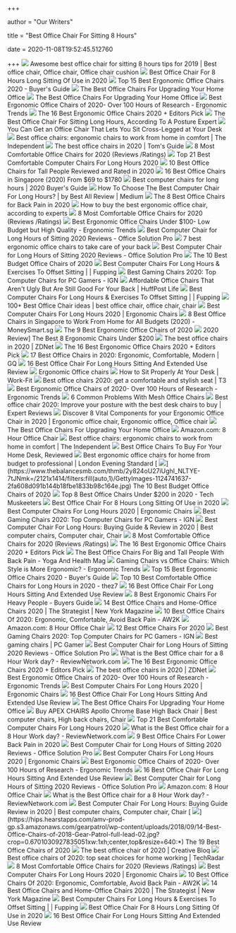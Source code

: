 +++
        
author = "Our Writers"
        
title = "Best Office Chair For Sitting 8 Hours"
        
date = 2020-11-08T19:52:45.512760
        
+++
[ ![](https://i.pinimg.com/736x/c4/62/50/c46250e3ae2df971a084dbb35742b292.jpg)](https://i.pinimg.com/736x/c4/62/50/c46250e3ae2df971a084dbb35742b292.jpg) Awesome best office chair for sitting 8 hours tips for 2019 | Best office  chair, Office chair, Office chair cushion
[ ![](https://thebestbuyguide.com/wp-content/uploads/2020/03/Best-office-chair-for-8-hours-long-sitting.jpg)](https://thebestbuyguide.com/wp-content/uploads/2020/03/Best-office-chair-for-8-hours-long-sitting.jpg) Best Office Chair For 8 Hours Long Sitting Of Use in 2020
[ ![](https://www.republiclab.com/wp-content/uploads/2017/08/best-ergonomic-office-chairs-thumbnail.jpg)](https://www.republiclab.com/wp-content/uploads/2017/08/best-ergonomic-office-chairs-thumbnail.jpg) Top 15 Best Ergonomic Office Chairs 2020 - Buyer's Guide
[ ![](https://specials-images.forbesimg.com/imageserve/5eea485bdb3b680006a1e736/960x0.jpg?cropX1=0&cropX2=800&cropY1=233&cropY2=766)](https://specials-images.forbesimg.com/imageserve/5eea485bdb3b680006a1e736/960x0.jpg?cropX1=0&cropX2=800&cropY1=233&cropY2=766) The Best Office Chairs For Upgrading Your Home Office
[ ![](https://specials-images.forbesimg.com/imageserve/5eea4c646ef66b0006115584/0x800.jpg?cropX1=0&cropX2=1049&cropY1=0&cropY2=1192)](https://specials-images.forbesimg.com/imageserve/5eea4c646ef66b0006115584/0x800.jpg?cropX1=0&cropX2=1049&cropY1=0&cropY2=1192) The Best Office Chairs For Upgrading Your Home Office
[ ![](http://ergonomictrends.com/wp-content/uploads/2017/07/best-office-chairs-reviews-1.png)](http://ergonomictrends.com/wp-content/uploads/2017/07/best-office-chairs-reviews-1.png) Best Ergonomic Office Chairs of 2020- Over 100 Hours of Research - Ergonomic  Trends
[ ![](https://i.ytimg.com/vi/7YVTS6Yj4Co/maxresdefault.jpg)](https://i.ytimg.com/vi/7YVTS6Yj4Co/maxresdefault.jpg) The 16 Best Ergonomic Office Chairs 2020 + Editors Pick
[ ![](https://wholebodyrevolution.com/wp-content/uploads/2019/10/AdobeStock_113423452.jpeg)](https://wholebodyrevolution.com/wp-content/uploads/2019/10/AdobeStock_113423452.jpeg) The Best Office Chair For Sitting Long Hours, According To A Posture Expert
[ ![](https://hips.hearstapps.com/hmg-prod.s3.amazonaws.com/images/soul-seat-cross-legged-office-chair-1581088845.jpg)](https://hips.hearstapps.com/hmg-prod.s3.amazonaws.com/images/soul-seat-cross-legged-office-chair-1581088845.jpg) You Can Get an Office Chair That Lets You Sit Cross-Legged at Your Desk
[ ![](https://static.independent.co.uk/s3fs-public/thumbnails/image/2020/03/16/16/best-ergonomic-office-chairs-indybest.jpg?width=1200)](https://static.independent.co.uk/s3fs-public/thumbnails/image/2020/03/16/16/best-ergonomic-office-chairs-indybest.jpg?width=1200) Best office chairs: ergonomic chairs to work from home in comfort | The  Independent
[ ![](https://cdn.mos.cms.futurecdn.net/chg3AGHkpwVFcZeK26TKuA.jpg)](https://cdn.mos.cms.futurecdn.net/chg3AGHkpwVFcZeK26TKuA.jpg) The best office chairs in 2020 | Tom's Guide
[ ![](https://www.btod.com/blog/wp-content/uploads/2019/04/most-comfortable-office-chairs-2020-blog-header.jpg)](https://www.btod.com/blog/wp-content/uploads/2019/04/most-comfortable-office-chairs-2020-blog-header.jpg) 8 Most Comfortable Office Chairs for 2020 (Reviews /Ratings)
[ ![](https://standingdesktopper.com/wp-content/uploads/2018/11/Serta-Comfortable-Executive-Office-Chair.jpeg)](https://standingdesktopper.com/wp-content/uploads/2018/11/Serta-Comfortable-Executive-Office-Chair.jpeg) Top 21 Best Comfortable Computer Chairs For Long Hours 2020
[ ![](https://www.theworkbuzz.com/wp-content/uploads/2020/02/best-office-chairs-for-tall-people.jpg)](https://www.theworkbuzz.com/wp-content/uploads/2020/02/best-office-chairs-for-tall-people.jpg) 10 Best Office Chairs for Tall People Reviewed and Rated in 2020
[ ![](https://www.drumitloud.com/wp-content/uploads/2019/03/Best-Office-Chair-Singapore.jpg)](https://www.drumitloud.com/wp-content/uploads/2019/03/Best-Office-Chair-Singapore.jpg) 16 Best Office Chairs in Singapore (2020) From $69 to $1780
[ ![](https://gadgets-reviews.com/images/wsscontent/articles/2020/01/Best-computer-chairs-for-long-hours.jpg)](https://gadgets-reviews.com/images/wsscontent/articles/2020/01/Best-computer-chairs-for-long-hours.jpg) Best computer chairs for long hours | 2020 Buyer's Guide
[ ![](https://miro.medium.com/max/740/1*bCiCQPQfFO7e4Y0YiSxJeQ.jpeg)](https://miro.medium.com/max/740/1*bCiCQPQfFO7e4Y0YiSxJeQ.jpeg) How To Choose The Best Computer Chair For Long Hours? | by Best All Review  | Medium
[ ![](https://www.thebalancesmb.com/thmb/9U3S19mn6KmviCa9emPCfbqumE0=/640x640/smart/filters:no_upscale()/717tpSVhAvL._SL1001_-5b5f3e8a46e0fb0050e83f91.jpg)](https://www.thebalancesmb.com/thmb/9U3S19mn6KmviCa9emPCfbqumE0=/640x640/smart/filters:no_upscale()/717tpSVhAvL._SL1001_-5b5f3e8a46e0fb0050e83f91.jpg) The 8 Best Office Chairs for Back Pain in 2020
[ ![](https://media2.s-nbcnews.com/j/newscms/2020_25/3390893/ergonomic-office-chairs-kr-2x1-tease-200618_38008296185ce90fd52b401caf79df24.nbcnews-fp-1024-512.jpg)](https://media2.s-nbcnews.com/j/newscms/2020_25/3390893/ergonomic-office-chairs-kr-2x1-tease-200618_38008296185ce90fd52b401caf79df24.nbcnews-fp-1024-512.jpg) How to buy the best ergonomic office chair, according to experts
[ ![](https://www.btod.com/blog/wp-content/uploads/2019/04/most-comfortable-office-chairs-7-best-lounge-for-reading.jpg)](https://www.btod.com/blog/wp-content/uploads/2019/04/most-comfortable-office-chairs-7-best-lounge-for-reading.jpg) 8 Most Comfortable Office Chairs for 2020 (Reviews /Ratings)
[ ![](http://ergonomictrends.com/wp-content/uploads/2018/04/best-ergonomic-office-chairs-under-100-reviews.jpg)](http://ergonomictrends.com/wp-content/uploads/2018/04/best-ergonomic-office-chairs-under-100-reviews.jpg) Best Ergonomic Office Chairs Under $100- Low Budget but High Quality -  Ergonomic Trends
[ ![](https://officesolutionpro.com/wp-content/uploads/2020/02/Best-Computer-Chair-for-Long-Hours-of-Sitting-02-officesolutionpro.com_.jpg)](https://officesolutionpro.com/wp-content/uploads/2020/02/Best-Computer-Chair-for-Long-Hours-of-Sitting-02-officesolutionpro.com_.jpg) Best Computer Chair for Long Hours of Sitting 2020 Reviews - Office  Solution Pro
[ ![](https://inews-prd-a-images.s3.eu-west-2.amazonaws.com/content/uploads/2019/01/best-ergonomic-office-chairs-640x360.png)](https://inews-prd-a-images.s3.eu-west-2.amazonaws.com/content/uploads/2019/01/best-ergonomic-office-chairs-640x360.png) 7 best ergonomic office chairs to take care of your back
[ ![](https://officesolutionpro.com/wp-content/uploads/2020/02/Best-Computer-Chair-for-Long-Hours-of-Sitting-05-officesolutionpro.com_.jpg)](https://officesolutionpro.com/wp-content/uploads/2020/02/Best-Computer-Chair-for-Long-Hours-of-Sitting-05-officesolutionpro.com_.jpg) Best Computer Chair for Long Hours of Sitting 2020 Reviews - Office  Solution Pro
[ ![](https://www.thebalancesmb.com/thmb/32NtoHYiBK2h31vY8T2PcD6kgZQ=/1500x1500/smart/filters:no_upscale()/ModwayArticulateErgonomicMeshOfficeChairinBlack-5b21558bba61770037203394.jpg)](https://www.thebalancesmb.com/thmb/32NtoHYiBK2h31vY8T2PcD6kgZQ=/1500x1500/smart/filters:no_upscale()/ModwayArticulateErgonomicMeshOfficeChairinBlack-5b21558bba61770037203394.jpg) The 10 Best Budget Office Chairs of 2020
[ ![](https://fupping.com/wp-content/uploads/2019/01/dane-deaner-272368-unsplash-1-1152x922.jpg)](https://fupping.com/wp-content/uploads/2019/01/dane-deaner-272368-unsplash-1-1152x922.jpg) Best Computer Chairs For Long Hours & Exercises To Offset Sitting | |  Fupping
[ ![](https://oyster.ignimgs.com/wordpress/stg.ign.com/2019/06/Titan-2.jpg)](https://oyster.ignimgs.com/wordpress/stg.ign.com/2019/06/Titan-2.jpg) Best Gaming Chairs 2020: Top Computer Chairs for PC Gamers - IGN
[ ![](https://img.huffingtonpost.com/asset/5ed8120a30000077261573ee.jpeg?ops=scalefit_720_noupscale)](https://img.huffingtonpost.com/asset/5ed8120a30000077261573ee.jpeg?ops=scalefit_720_noupscale) Affordable Office Chairs That Aren't Ugly But Are Still Good For Your Back  | HuffPost Life
[ ![](https://fupping.com/wp-content/uploads/2019/01/BDI-TC-223-Black-Leather-Computer-Office-Chair.jpg)](https://fupping.com/wp-content/uploads/2019/01/BDI-TC-223-Black-Leather-Computer-Office-Chair.jpg) Best Computer Chairs For Long Hours & Exercises To Offset Sitting | |  Fupping
[ ![](https://i.pinimg.com/236x/e1/48/58/e14858544c9d81a213c2f0e6873760f3.jpg)](https://i.pinimg.com/236x/e1/48/58/e14858544c9d81a213c2f0e6873760f3.jpg) 100+ Best Office Chair ideas | best office chair, office chair, chair
[ ![](https://www.accessoriesadviser.com/wp-content/uploads/2020/02/Computer-Chair-3.png)](https://www.accessoriesadviser.com/wp-content/uploads/2020/02/Computer-Chair-3.png) Best Computer Chairs For Long Hours 2020 | Ergonomic Chairs
[ ![](https://blog-cdn.moneysmart.sg/wp-content/uploads/2020/06/FT-woman-in-white-t-shirt-and-blue-denim-jeans-working-on-a-3987031.jpg)](https://blog-cdn.moneysmart.sg/wp-content/uploads/2020/06/FT-woman-in-white-t-shirt-and-blue-denim-jeans-working-on-a-3987031.jpg) 8 Best Office Chairs in Singapore to Work From Home for All Budgets (2020)  - MoneySmart.sg
[ ![](https://www.thespruce.com/thmb/-TZyNjYe9X5gmb6qiT_EEjPYhE8=/683x683/smart/filters:no_upscale()/ScreenShot2019-06-11at11.37.40AM-e3c3909c6da94f0d90e0ec7ed8c58ed1.png)](https://www.thespruce.com/thmb/-TZyNjYe9X5gmb6qiT_EEjPYhE8=/683x683/smart/filters:no_upscale()/ScreenShot2019-06-11at11.37.40AM-e3c3909c6da94f0d90e0ec7ed8c58ed1.png) The 9 Best Ergonomic Office Chairs of 2020
[ ![](https://ergonomicshealth.com/wp-content/uploads/2018/06/ergo-chairs.jpg)](https://ergonomicshealth.com/wp-content/uploads/2018/06/ergo-chairs.jpg) 2020 Review] The Best 8 Ergonomic Chairs Under $200
[ ![](https://zdnet4.cbsistatic.com/hub/i/2020/01/17/11602989-a1eb-43a2-900f-814fac4e86d4/office-chair-8.jpg)](https://zdnet4.cbsistatic.com/hub/i/2020/01/17/11602989-a1eb-43a2-900f-814fac4e86d4/office-chair-8.jpg) The best office chairs in 2020 | ZDNet
[ ![](https://i.ytimg.com/vi/7YVTS6Yj4Co/hqdefault.jpg)](https://i.ytimg.com/vi/7YVTS6Yj4Co/hqdefault.jpg) The 16 Best Ergonomic Office Chairs 2020 + Editors Pick
[ ![](https://media.gq.com/photos/5f12159f97f256cb0f19314c/master/pass/chairs-v4.jpg)](https://media.gq.com/photos/5f12159f97f256cb0f19314c/master/pass/chairs-v4.jpg) 17 Best Office Chairs in 2020: Ergonomic, Comfortable, Modern | GQ
[ ![](https://bestratedofficechair.com/wp-content/uploads/2019/05/Adjustable-Kneeling-Chairs-for-Home-and-Office-1024x1024.jpg)](https://bestratedofficechair.com/wp-content/uploads/2019/05/Adjustable-Kneeling-Chairs-for-Home-and-Office-1024x1024.jpg) 16 Best Office Chair For Long Hours Sitting And Extended Use Review
[ ![](https://image.slidesharecdn.com/ergonomicchairs-160518105740/95/ergonomic-office-chairs-1-638.jpg?cb=1463569091)](https://image.slidesharecdn.com/ergonomicchairs-160518105740/95/ergonomic-office-chairs-1-638.jpg?cb=1463569091) Ergonomic Office chairs
[ ![](https://assets.website-files.com/5876c7374691a7d805ce8d19/5aa15464efcfd20001628a17_shutterstock_524133304.jpg)](https://assets.website-files.com/5876c7374691a7d805ce8d19/5aa15464efcfd20001628a17_shutterstock_524133304.jpg) How to Sit Properly At Your Desk | Work-Fit
[ ![](https://cdn.mos.cms.futurecdn.net/9rXCdrBHCFMd2aXzFFi6XV-1200-80.jpg)](https://cdn.mos.cms.futurecdn.net/9rXCdrBHCFMd2aXzFFi6XV-1200-80.jpg) Best office chairs 2020: get a comfortable and stylish seat | T3
[ ![](http://ergonomictrends.com/wp-content/uploads/2018/06/steel-case-leap-office-chair.jpg)](http://ergonomictrends.com/wp-content/uploads/2018/06/steel-case-leap-office-chair.jpg) Best Ergonomic Office Chairs of 2020- Over 100 Hours of Research - Ergonomic  Trends
[ ![](https://www.btod.com/blog/wp-content/uploads/2017/01/mesh-office-chairs-6-common-problems-blog-header.jpg)](https://www.btod.com/blog/wp-content/uploads/2017/01/mesh-office-chairs-6-common-problems-blog-header.jpg) 6 Common Problems With Mesh Office Chairs
[ ![](https://cdn1.expertreviews.co.uk/sites/expertreviews/files/styles/er_main_wide/public/2017/10/best-office-chair_humanscale-liberty-office-chair.jpg?itok=EQFxGL51)](https://cdn1.expertreviews.co.uk/sites/expertreviews/files/styles/er_main_wide/public/2017/10/best-office-chair_humanscale-liberty-office-chair.jpg?itok=EQFxGL51) Best office chair 2020: Improve your posture with the best desk chairs to  buy | Expert Reviews
[ ![](https://i.pinimg.com/originals/79/77/2c/79772c1cdfa01da2fd2e40ae5aec8372.jpg)](https://i.pinimg.com/originals/79/77/2c/79772c1cdfa01da2fd2e40ae5aec8372.jpg) Discover 8 Vital Components for your Ergonomic Office Chair in 2020 | Ergonomic  office chair, Ergonomic office, Office chair
[ ![](https://specials-images.forbesimg.com/imageserve/5f203f62953761c471e7740d/960x0.jpg?fit=scale)](https://specials-images.forbesimg.com/imageserve/5f203f62953761c471e7740d/960x0.jpg?fit=scale) The Best Office Chairs For Upgrading Your Home Office
[ ![](https://m.media-amazon.com/images/I/91iBJfLWy7L._AC_UY218_.jpg)](https://m.media-amazon.com/images/I/91iBJfLWy7L._AC_UY218_.jpg) Amazon.com: 8 Hour Office Chair
[ ![](https://static.independent.co.uk/s3fs-public/thumbnails/image/2019/02/14/16/herman-miller-aeron.jpg?width=982&height=726)](https://static.independent.co.uk/s3fs-public/thumbnails/image/2019/02/14/16/herman-miller-aeron.jpg?width=982&height=726) Best office chairs: ergonomic chairs to work from home in comfort | The  Independent
[ ![](https://www.refinery29.com/images/10122521.jpeg?format=webp&width=720&height=864&quality=85&crop=5%3A6)](https://www.refinery29.com/images/10122521.jpeg?format=webp&width=720&height=864&quality=85&crop=5%3A6) Best Office Chairs To Buy For Your Home Desk, Reviewed
[ ![](https://static.standard.co.uk/s3fs-public/thumbnails/image/2020/06/19/10/office-chairs.jpg?w968)](https://static.standard.co.uk/s3fs-public/thumbnails/image/2020/06/19/10/office-chairs.jpg?w968) Best ergonomic office chairs for home from budget to professional | London  Evening Standard
[ ![](https://www.thebalancesmb.com/thmb/2y824oU27iUghI_NLTYE-7tJNmk=/2121x1414/filters:fill(auto,1)/GettyImages-1124741637-2fa608d091b144b18fbe1833b98c164e.jpg)](https://www.thebalancesmb.com/thmb/2y824oU27iUghI_NLTYE-7tJNmk=/2121x1414/filters:fill(auto,1)/GettyImages-1124741637-2fa608d091b144b18fbe1833b98c164e.jpg) The 10 Best Budget Office Chairs of 2020
[ ![](https://techmuskeeters.com/wp-content/uploads/2020/07/Hbada-Ergonomic-Office-Recliner-Chair-e1595871093857-300x222.jpg)](https://techmuskeeters.com/wp-content/uploads/2020/07/Hbada-Ergonomic-Office-Recliner-Chair-e1595871093857-300x222.jpg) Top 8 Best Office Chairs Under $200 in 2020 - Tech Muskeeters
[ ![](https://thebestbuyguide.com/wp-content/uploads/2020/03/Alera-Elusion-Multifunction-Office-Chair-1024x649.jpg)](https://thebestbuyguide.com/wp-content/uploads/2020/03/Alera-Elusion-Multifunction-Office-Chair-1024x649.jpg) Best Office Chair For 8 Hours Long Sitting Of Use in 2020
[ ![](https://www.accessoriesadviser.com/wp-content/uploads/2020/02/Computer-Chair-8.png)](https://www.accessoriesadviser.com/wp-content/uploads/2020/02/Computer-Chair-8.png) Best Computer Chairs For Long Hours 2020 | Ergonomic Chairs
[ ![](https://assets-prd.ignimgs.com/2020/06/03/8-1591196899156.jpg)](https://assets-prd.ignimgs.com/2020/06/03/8-1591196899156.jpg) Best Gaming Chairs 2020: Top Computer Chairs for PC Gamers - IGN
[ ![](https://i.pinimg.com/736x/43/d1/f6/43d1f6f454bdc4c2753efbb06c07fcc9.jpg)](https://i.pinimg.com/736x/43/d1/f6/43d1f6f454bdc4c2753efbb06c07fcc9.jpg) Best Computer Chair For Long Hours: Buying Guide & Review in 2020 | Best  computer chairs, Computer chair, Chair
[ ![](https://www.btod.com/blog/wp-content/uploads/2019/04/most-comfortable-office-chairs-1-most-comfortable.jpg)](https://www.btod.com/blog/wp-content/uploads/2019/04/most-comfortable-office-chairs-1-most-comfortable.jpg) 8 Most Comfortable Office Chairs for 2020 (Reviews /Ratings)
[ ![](https://www.omnicoreagency.com/wp-content/uploads/2020/01/Herman-Miller-Embody-Ergonomic-Office-Chair-List.jpg)](https://www.omnicoreagency.com/wp-content/uploads/2020/01/Herman-Miller-Embody-Ergonomic-Office-Chair-List.jpg) The 16 Best Ergonomic Office Chairs 2020 + Editors Pick
[ ![](https://www.yogaandhealthmag.co.uk/wp-content/uploads/2020/01/Best-Big-and-Tall-Office-Chair.jpg)](https://www.yogaandhealthmag.co.uk/wp-content/uploads/2020/01/Best-Big-and-Tall-Office-Chair.jpg) The Best Office Chairs For Big and Tall People With Back Pain - Yoga And  Health Mag
[ ![](http://ergonomictrends.com/wp-content/uploads/2018/12/gaming-chair-vs-office-chair-ergonomics.jpg)](http://ergonomictrends.com/wp-content/uploads/2018/12/gaming-chair-vs-office-chair-ergonomics.jpg) Gaming Chairs vs Office Chairs: Which Style is More Ergonomic? - Ergonomic  Trends
[ ![](https://www.republiclab.com/wp-content/uploads/2017/08/Ergohuman-chair-by-Eurotech.jpg)](https://www.republiclab.com/wp-content/uploads/2017/08/Ergohuman-chair-by-Eurotech.jpg) Top 15 Best Ergonomic Office Chairs 2020 - Buyer's Guide
[ ![](https://thez7.com/wp-content/uploads/2018/01/BestOffice-Ergonomic-PU-Leather-High-Back-Office-Chair-e1515899305538.jpg)](https://thez7.com/wp-content/uploads/2018/01/BestOffice-Ergonomic-PU-Leather-High-Back-Office-Chair-e1515899305538.jpg) Top 10 Best Comfortable Office Chairs for Long Hours in 2020 - thez7
[ ![](https://bestratedofficechair.com/wp-content/uploads/2015/06/Boss-Black-LeatherPlus-Executive-Chair.jpg)](https://bestratedofficechair.com/wp-content/uploads/2015/06/Boss-Black-LeatherPlus-Executive-Chair.jpg) 16 Best Office Chair For Long Hours Sitting And Extended Use Review
[ ![](https://www.chairsfact.com/wp-content/uploads/2019/08/8-best-300-400-leather-ergonomic-office-chairs-for-big-and-tall-in-2019-2020-1024x585.jpg)](https://www.chairsfact.com/wp-content/uploads/2019/08/8-best-300-400-leather-ergonomic-office-chairs-for-big-and-tall-in-2019-2020-1024x585.jpg) 8 Best Ergonomic Chairs For Heavy People - Buyers Guide
[ ![](https://pyxis.nymag.com/v1/imgs/fdc/3a6/86a7075e3525ef1c07994401e3cd530a78-amazon-basics-exec-chair.rsquare.w600.jpg)](https://pyxis.nymag.com/v1/imgs/fdc/3a6/86a7075e3525ef1c07994401e3cd530a78-amazon-basics-exec-chair.rsquare.w600.jpg) 14 Best Office Chairs and Home-Office Chairs 2020 | The Strategist | New  York Magazine
[ ![](https://www.awebtoknow.com/wp-content/uploads/2017/07/best-office-chairs.jpg)](https://www.awebtoknow.com/wp-content/uploads/2017/07/best-office-chairs.jpg) 10 Best Office Chairs Of 2020: Ergonomic, Comfortable, Avoid Back Pain -  AW2K
[ ![](https://m.media-amazon.com/images/I/61n38DvGVIL._AC_UY218_.jpg)](https://m.media-amazon.com/images/I/61n38DvGVIL._AC_UY218_.jpg) Amazon.com: 8 Hour Office Chair
[ ![](https://www.btod.com/blog/wp-content/uploads/2019/10/best-office-chairs-2020-blog-header.jpg)](https://www.btod.com/blog/wp-content/uploads/2019/10/best-office-chairs-2020-blog-header.jpg) 12 Best Office Chairs For 2020
[ ![](https://assets-prd.ignimgs.com/2020/06/03/7-1591196649336.jpg)](https://assets-prd.ignimgs.com/2020/06/03/7-1591196649336.jpg) Best Gaming Chairs 2020: Top Computer Chairs for PC Gamers - IGN
[ ![](https://cdn.mos.cms.futurecdn.net/eTsGaLnVkpozHC9CqhA6dK.jpg)](https://cdn.mos.cms.futurecdn.net/eTsGaLnVkpozHC9CqhA6dK.jpg) Best gaming chairs | PC Gamer
[ ![](https://officesolutionpro.com/wp-content/uploads/2020/02/Best-Computer-Chair-for-Long-Hours-of-Sitting-06-officesolutionpro.com_.jpg)](https://officesolutionpro.com/wp-content/uploads/2020/02/Best-Computer-Chair-for-Long-Hours-of-Sitting-06-officesolutionpro.com_.jpg) Best Computer Chair for Long Hours of Sitting 2020 Reviews - Office  Solution Pro
[ ![](https://i2.wp.com/reviewnetwork.com/wp-content/uploads/2017/02/are-hon-chairs-good-5.jpg?resize=300%2C300)](https://i2.wp.com/reviewnetwork.com/wp-content/uploads/2017/02/are-hon-chairs-good-5.jpg?resize=300%2C300) What is the Best Office chair for a 8 Hour Work day? - ReviewNetwork.com
[ ![](https://www.omnicoreagency.com/wp-content/uploads/2020/05/Autonomous-Ergo-Chair-2-List-2.jpg)](https://www.omnicoreagency.com/wp-content/uploads/2020/05/Autonomous-Ergo-Chair-2-List-2.jpg) The 16 Best Ergonomic Office Chairs 2020 + Editors Pick
[ ![](https://zdnet4.cbsistatic.com/hub/i/2020/01/17/8231e246-714d-44bf-8b5e-bebdd66c1d83/office-chair-6.jpg)](https://zdnet4.cbsistatic.com/hub/i/2020/01/17/8231e246-714d-44bf-8b5e-bebdd66c1d83/office-chair-6.jpg) The best office chairs in 2020 | ZDNet
[ ![](http://ergonomictrends.com/wp-content/uploads/2018/06/Gates-Leather-Executive-Chair2.jpg)](http://ergonomictrends.com/wp-content/uploads/2018/06/Gates-Leather-Executive-Chair2.jpg) Best Ergonomic Office Chairs of 2020- Over 100 Hours of Research - Ergonomic  Trends
[ ![](https://www.accessoriesadviser.com/wp-content/uploads/2020/02/Computer-Chair-11.png)](https://www.accessoriesadviser.com/wp-content/uploads/2020/02/Computer-Chair-11.png) Best Computer Chairs For Long Hours 2020 | Ergonomic Chairs
[ ![](https://bestratedofficechair.com/wp-content/uploads/2019/05/Best-Ergonomic-Executive-Gaming-Chair-300x300.jpg)](https://bestratedofficechair.com/wp-content/uploads/2019/05/Best-Ergonomic-Executive-Gaming-Chair-300x300.jpg) 16 Best Office Chair For Long Hours Sitting And Extended Use Review
[ ![](https://specials-images.forbesimg.com/imageserve/5eea4d186ef66b0006115587/0x800.jpg?fit=scale)](https://specials-images.forbesimg.com/imageserve/5eea4d186ef66b0006115587/0x800.jpg?fit=scale) The Best Office Chairs For Upgrading Your Home Office
[ ![](https://i.pinimg.com/474x/6c/48/74/6c4874b9fed7e348e7915e8ede61ad33.jpg)](https://i.pinimg.com/474x/6c/48/74/6c4874b9fed7e348e7915e8ede61ad33.jpg) Buy APEX CHAIRS Apollo Chrome Base High Back Chair | Best computer chairs,  High back chairs, Chair
[ ![](https://standingdesktopper.com/wp-content/uploads/2019/07/GM-Seating-Ergolux-best-computer-chair-for-long-hours-standingdesktopper.jpeg)](https://standingdesktopper.com/wp-content/uploads/2019/07/GM-Seating-Ergolux-best-computer-chair-for-long-hours-standingdesktopper.jpeg) Top 21 Best Comfortable Computer Chairs For Long Hours 2020
[ ![](https://i0.wp.com/reviewnetwork.com/wp-content/uploads/2017/02/herman-miller-embody-review-1.jpg?resize=240%2C300)](https://i0.wp.com/reviewnetwork.com/wp-content/uploads/2017/02/herman-miller-embody-review-1.jpg?resize=240%2C300) What is the Best Office chair for a 8 Hour Work day? - ReviewNetwork.com
[ ![](https://www.btod.com/blog/wp-content/uploads/2019/11/9-best-office-chairs-lower-back-pain-blog-header-1.jpg)](https://www.btod.com/blog/wp-content/uploads/2019/11/9-best-office-chairs-lower-back-pain-blog-header-1.jpg) 9 Best Office Chairs For Lower Back Pain in 2020
[ ![](https://officesolutionpro.com/wp-content/uploads/2020/07/Best-Computer-Chair-for-Long-Hours-of-Sitting-02-officesolutionpro.com_.jpg?ezimgfmt=rs:340x210/rscb21/ng:webp/ngcb21)](https://officesolutionpro.com/wp-content/uploads/2020/07/Best-Computer-Chair-for-Long-Hours-of-Sitting-02-officesolutionpro.com_.jpg?ezimgfmt=rs:340x210/rscb21/ng:webp/ngcb21) Best Computer Chair for Long Hours of Sitting 2020 Reviews - Office  Solution Pro
[ ![](https://www.accessoriesadviser.com/wp-content/uploads/2020/02/Computer-Chair-4.png)](https://www.accessoriesadviser.com/wp-content/uploads/2020/02/Computer-Chair-4.png) Best Computer Chairs For Long Hours 2020 | Ergonomic Chairs
[ ![](http://ergonomictrends.com/wp-content/uploads/2018/06/herman-miller-embody-chair-review-2.jpg)](http://ergonomictrends.com/wp-content/uploads/2018/06/herman-miller-embody-chair-review-2.jpg) Best Ergonomic Office Chairs of 2020- Over 100 Hours of Research - Ergonomic  Trends
[ ![](https://bestratedofficechair.com/wp-content/uploads/2018/09/herman-miller-aeron-ergonomic-chairs.jpg)](https://bestratedofficechair.com/wp-content/uploads/2018/09/herman-miller-aeron-ergonomic-chairs.jpg) 16 Best Office Chair For Long Hours Sitting And Extended Use Review
[ ![](https://ws-na.amazon-adsystem.com/widgets/q?_encoding=UTF8&ASIN=B073Q4FPSC&Format=_SL250_&ID=AsinImage&MarketPlace=US&ServiceVersion=20070822&WS=1&tag=jasontjugito-20&language=en_US)](https://ws-na.amazon-adsystem.com/widgets/q?_encoding=UTF8&ASIN=B073Q4FPSC&Format=_SL250_&ID=AsinImage&MarketPlace=US&ServiceVersion=20070822&WS=1&tag=jasontjugito-20&language=en_US) Best Computer Chair for Long Hours of Sitting 2020 Reviews - Office  Solution Pro
[ ![](https://m.media-amazon.com/images/I/41Fql48hBML._SS400_.jpg)](https://m.media-amazon.com/images/I/41Fql48hBML._SS400_.jpg) Amazon.com: 8 Hour Office Chair
[ ![](https://i0.wp.com/reviewnetwork.com/wp-content/uploads/2017/02/2017-02-27-10_03_13-150px-x-150px-%E2%80%93-Untitled-Design.png?resize=300%2C298)](https://i0.wp.com/reviewnetwork.com/wp-content/uploads/2017/02/2017-02-27-10_03_13-150px-x-150px-%E2%80%93-Untitled-Design.png?resize=300%2C298) What is the Best Office chair for a 8 Hour Work day? - ReviewNetwork.com
[ ![](https://i.pinimg.com/originals/60/40/d7/6040d7428f2ace3559e4d72daa597d94.jpg)](https://i.pinimg.com/originals/60/40/d7/6040d7428f2ace3559e4d72daa597d94.jpg) Best Computer Chair For Long Hours: Buying Guide Review in 2020 | Best  computer chairs, Computer chair, Chair
[ ![](https://hips.hearstapps.com/amv-prod-gp.s3.amazonaws.com/gearpatrol/wp-content/uploads/2018/09/14-Best-Office-Chairs-of-2018-Gear-Patrol-full-lead-02.jpg?crop=0.6701030927835051xw:1xh;center,top&resize=640:*)](https://hips.hearstapps.com/amv-prod-gp.s3.amazonaws.com/gearpatrol/wp-content/uploads/2018/09/14-Best-Office-Chairs-of-2018-Gear-Patrol-full-lead-02.jpg?crop=0.6701030927835051xw:1xh;center,top&resize=640:*) The 19 Best Office Chairs of 2020
[ ![](https://cdn.mos.cms.futurecdn.net/NkRwHsoDezP3MuJnwDvjhh.jpg)](https://cdn.mos.cms.futurecdn.net/NkRwHsoDezP3MuJnwDvjhh.jpg) The best office chair of 2020 | Creative Bloq
[ ![](https://cdn.mos.cms.futurecdn.net/uhLcHVMpEU9BkMYHRqBsNE-1200-80.jpg)](https://cdn.mos.cms.futurecdn.net/uhLcHVMpEU9BkMYHRqBsNE-1200-80.jpg) Best office chairs of 2020: top seat choices for home working | TechRadar
[ ![](https://i.ytimg.com/vi/BXipp4ntv1c/maxresdefault.jpg)](https://i.ytimg.com/vi/BXipp4ntv1c/maxresdefault.jpg) 8 Most Comfortable Office Chairs for 2020 (Reviews /Ratings)
[ ![](https://www.accessoriesadviser.com/wp-content/uploads/2020/02/Computer-Chair-1.png)](https://www.accessoriesadviser.com/wp-content/uploads/2020/02/Computer-Chair-1.png) Best Computer Chairs For Long Hours 2020 | Ergonomic Chairs
[ ![](https://www.awebtoknow.com/wp-content/uploads/2019/09/Flash-Furniture-Mid-Back-Black-Mesh-Swivel-Ergonomic-Task-Office-Chair.png)](https://www.awebtoknow.com/wp-content/uploads/2019/09/Flash-Furniture-Mid-Back-Black-Mesh-Swivel-Ergonomic-Task-Office-Chair.png) 10 Best Office Chairs Of 2020: Ergonomic, Comfortable, Avoid Back Pain -  AW2K
[ ![](https://pyxis.nymag.com/v1/imgs/9ef/e24/3ea630b67ff590706279f3badb63e7713f.rdeep-vertical.w245.jpg)](https://pyxis.nymag.com/v1/imgs/9ef/e24/3ea630b67ff590706279f3badb63e7713f.rdeep-vertical.w245.jpg) 14 Best Office Chairs and Home-Office Chairs 2020 | The Strategist | New  York Magazine
[ ![](https://fupping.com/wp-content/uploads/2019/01/Duorest-Leaders-Executive-Office-Chair.jpg)](https://fupping.com/wp-content/uploads/2019/01/Duorest-Leaders-Executive-Office-Chair.jpg) Best Computer Chairs For Long Hours & Exercises To Offset Sitting | |  Fupping
[ ![](https://thebestbuyguide.com/wp-content/uploads/2020/03/Modway-Veer-Drafting-Chair-278x300.jpg)](https://thebestbuyguide.com/wp-content/uploads/2020/03/Modway-Veer-Drafting-Chair-278x300.jpg) Best Office Chair For 8 Hours Long Sitting Of Use in 2020
[ ![](https://bestratedofficechair.com/wp-content/uploads/2015/06/SPACE-Seating-Professional-Dark-Air-Grid-Back.jpg)](https://bestratedofficechair.com/wp-content/uploads/2015/06/SPACE-Seating-Professional-Dark-Air-Grid-Back.jpg) 16 Best Office Chair For Long Hours Sitting And Extended Use Review
